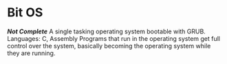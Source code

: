 # Bit OS
***Not Complete***
A single tasking operating system bootable with GRUB.
Languages: C, Assembly
Programs that run in the operating system get full control over the system, basically becoming the operating system while they are running.
